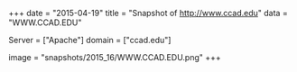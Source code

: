 
+++
date = "2015-04-19"
title = "Snapshot of http://www.ccad.edu"
data = "WWW.CCAD.EDU"

Server = ["Apache"]
domain = ["ccad.edu"]

  image = "snapshots/2015_16/WWW.CCAD.EDU.png"
+++
#
